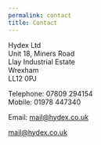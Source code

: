 ```yaml
---
permalink: contact
title: Contact
---
```

Hydex Ltd\
Unit 18, Miners Road\
Llay Industrial Estate\
Wrexham\
LL12 0PJ

Telephone: 07809 294154\
Mobile: 01978 447340

Email: mail@hydex.co.uk

[mail@hydex.co.uk](mailto:mail@hydex.co.uk)

